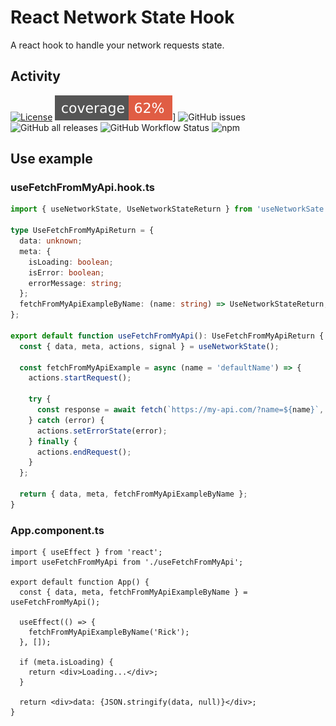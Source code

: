 # React Network State Hook

A react hook to handle your network requests state.

## Activity

[![License](https://img.shields.io/github/license/javierlopezdeancos/react-network-state-hook?style=flat-square)](LICENSE)
![Coverage](./shields/coverage.svg)]
![GitHub issues](https://img.shields.io/github/issues-raw/javierlopezdeancos/react-network-state-hook?style=flat)
![GitHub all releases](https://img.shields.io/github/downloads/javierlopezdeancos/react-network-state-hook/total)
![GitHub Workflow Status](https://img.shields.io/github/workflow/status/javierlopezdeancos/react-network-state-hook/publish-react-network-state-hook-in-npm-on-release)
![npm](https://img.shields.io/npm/v/react-network-state-hook)

## Use example

### useFetchFromMyApi.hook.ts

```ts
import { useNetworkState, UseNetworkStateReturn } from 'useNetworkSate';

type UseFetchFromMyApiReturn = {
  data: unknown;
  meta: {
    isLoading: boolean;
    isError: boolean;
    errorMessage: string;
  };
  fetchFromMyApiExampleByName: (name: string) => UseNetworkStateReturn;
};

export default function useFetchFromMyApi(): UseFetchFromMyApiReturn {
  const { data, meta, actions, signal } = useNetworkState();

  const fetchFromMyApiExample = async (name = 'defaultName') => {
    actions.startRequest();

    try {
      const response = await fetch(`https://my-api.com/?name=${name}`, signal);
    } catch (error) {
      actions.setErrorState(error);
    } finally {
      actions.endRequest();
    }
  };

  return { data, meta, fetchFromMyApiExampleByName };
}
```

### App.component.ts

```tsx
import { useEffect } from 'react';
import useFetchFromMyApi from './useFetchFromMyApi';

export default function App() {
  const { data, meta, fetchFromMyApiExampleByName } = useFetchFromMyApi();

  useEffect(() => {
    fetchFromMyApiExampleByName('Rick');
  }, []);

  if (meta.isLoading) {
    return <div>Loading...</div>;
  }

  return <div>data: {JSON.stringify(data, null)}</div>;
}
```
